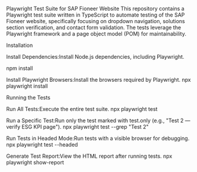 Playwright Test Suite for SAP Fioneer Website
This repository contains a Playwright test suite written in TypeScript to automate testing of the SAP Fioneer website, specifically focusing on dropdown navigation, solutions section verification, and contact form validation. The tests leverage the Playwright framework and a page object model (POM) for maintainability.


Installation

Install Dependencies:Install Node.js dependencies, including Playwright.

npm install


Install Playwright Browsers:Install the browsers required by Playwright.
npx playwright install


Running the Tests

Run All Tests:Execute the entire test suite.
npx playwright test


Run a Specific Test:Run only the test marked with test.only (e.g., "Test 2 — verify ESG KPI page").
npx playwright test --grep "Test 2"


Run Tests in Headed Mode:Run tests with a visible browser for debugging.
npx playwright test --headed


Generate Test Report:View the HTML report after running tests.
npx playwright show-report



